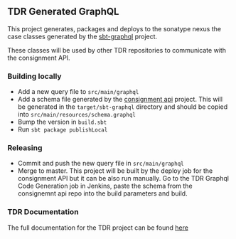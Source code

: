 ## TDR Generated GraphQL

This project generates, packages and deploys to the sonatype nexus the case classes generated by the [sbt-graphql](https://github.com/muuki88/sbt-graphql) project.

These classes will be used by other TDR repositories to communicate with the consignment API.

### Building locally
* Add a new query file to `src/main/graphql`
* Add a schema file generated by the [consignment api](https://github.com/nationalarchives/tdr-consignment-api) project. This will be generated in the `target/sbt-graphql` directory and should be copied into `src/main/resources/schema.graphql`
* Bump the version in `build.sbt`
* Run `sbt package publishLocal`

### Releasing
* Commit and push the new query file in `src/main/graphql`
* Merge to master. This project will be built by the deploy job for the consignment API but it can be also run manually. Go to the TDR Graphql Code Generation
job in Jenkins, paste the schema from the consignemnt api repo into the build parameters and build.

### TDR Documentation
The full documentation for the TDR project can be found [here](https://github.com/nationalarchives/tdr-dev-documentation)
